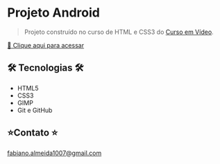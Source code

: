 # Projeto Android

>Projeto construído no curso de HTML e CSS3 do [Curso em Vídeo](https://www.cursoemvideo.com).

[🔗 Clique aqui para acessar](https://fabiiano.github.io/projeto-android/)

## 🛠 Tecnologias 🛠

- HTML5
- CSS3
- GIMP
- Git e GitHub

## ⭐Contato ⭐

fabiano.almeida1007@gmail.com
